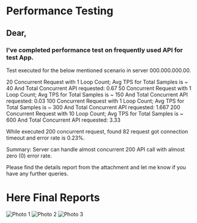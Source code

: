 
# Performance Testing

## Dear, 

### I’ve completed performance test on frequently used API for test App. 
Test executed for the below mentioned scenario in server 000.000.000.00. 



20 Concurrent Request with 1 Loop Count; Avg TPS for Total Samples is ~ 40 And Total Concurrent API requested: 0.67
50 Concurrent Request with 1 Loop Count; Avg TPS for Total Samples is ~ 150 And Total Concurrent API requested: 0.03
100 Concurrent Request with 1 Loop Count; Avg TPS for Total Samples is ~ 300 And Total Concurrent API requested: 1.667
200 Concurrent Request with 10 Loop Count; Avg TPS for Total Samples is ~ 600 And Total Concurrent API requested: 3.33

While executed 200 concurrent request, found  82 request got connection timeout and error rate is 0.23%. 

Summary: Server can handle almost concurrent 200 API call with almost zero (0) error rate.

Please find the details report from the attachment and  let me know if you have any further queries.


# Here Final Reports
![Photo 1](https://github.com/user-attachments/assets/7240d600-8a59-41c2-9fd3-5f750f846374)
![Photo 2](https://github.com/user-attachments/assets/07be272d-aa2e-420c-b77c-77376bff3f74)
![Photo 3](https://github.com/user-attachments/assets/306b921d-6963-4e58-b359-3115e879903f)
